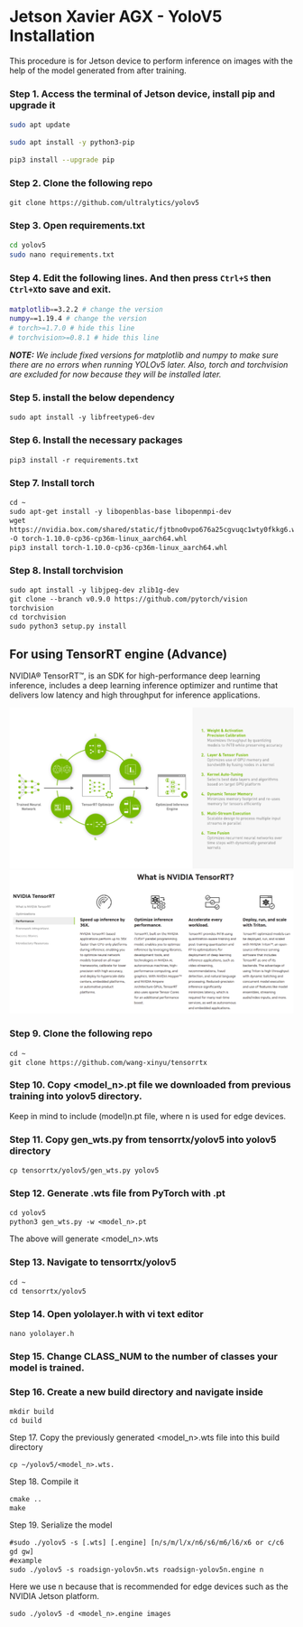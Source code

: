 # Jetson Xavier AGX - YoloV5 Installation

This procedure is for Jetson device to perform inference on images with the help of the model generated from after training.

### Step 1. Access the terminal of Jetson device, install pip and upgrade it
```bash
sudo apt update
```
```bash
sudo apt install -y python3-pip
```
```bash
pip3 install --upgrade pip
```

### Step 2. Clone the following repo
```
git clone https://github.com/ultralytics/yolov5
```

### Step 3. Open requirements.txt
```bash
cd yolov5
sudo nano requirements.txt
```

### Step 4. Edit the following lines. And then press ```Ctrl+S``` then ```Ctrl+X```to save and exit.
```bash
matplotlib==3.2.2 # change the version
numpy==1.19.4 # change the version
# torch>=1.7.0 # hide this line
# torchvision>=0.8.1 # hide this line
```
___NOTE:___ _We include fixed versions for matplotlib and numpy to make sure there are no errors when running YOLOv5 later. Also, torch and torchvision are excluded for now because they will be installed later._

### Step 5. install the below dependency
```
sudo apt install -y libfreetype6-dev
```

### Step 6. Install the necessary packages
```
pip3 install -r requirements.txt
```

### Step 7. Install torch
```
cd ~
sudo apt-get install -y libopenblas-base libopenmpi-dev
wget https://nvidia.box.com/shared/static/fjtbno0vpo676a25cgvuqc1wty0fkkg6.whl -O torch-1.10.0-cp36-cp36m-linux_aarch64.whl
pip3 install torch-1.10.0-cp36-cp36m-linux_aarch64.whl
```

### Step 8. Install torchvision
```
sudo apt install -y libjpeg-dev zlib1g-dev
git clone --branch v0.9.0 https://github.com/pytorch/vision torchvision
cd torchvision
sudo python3 setup.py install 
```
## For using TensorRT engine (Advance)

NVIDIA® TensorRT™, is an SDK for high-performance deep learning inference, includes a deep learning inference optimizer and runtime that delivers low latency and high throughput for inference applications. </br>

![1](https://github.com/syedmohiuddinzia/JetsonXavierAGX-InstallationYoloV5/blob/main/Installation/1.svg)
![2](https://github.com/syedmohiuddinzia/JetsonXavierAGX-InstallationYoloV5/blob/main/Installation/2.png)

### Step 9. Clone the following repo
```
cd ~
git clone https://github.com/wang-xinyu/tensorrtx
```
### Step 10. Copy <model_n>.pt file we downloaded from previous training into yolov5 directory.
Keep in mind to include (model)n.pt file, where n is used for edge devices.

### Step 11. Copy gen_wts.py from tensorrtx/yolov5 into yolov5 directory
```
cp tensorrtx/yolov5/gen_wts.py yolov5
```
### Step 12. Generate .wts file from PyTorch with .pt
```
cd yolov5
python3 gen_wts.py -w <model_n>.pt
```
The above will generate <model_n>.wts
### Step 13. Navigate to tensorrtx/yolov5
```
cd ~
cd tensorrtx/yolov5
```
### Step 14. Open yololayer.h with vi text editor
```
nano yololayer.h
```
### Step 15. Change CLASS_NUM to the number of classes your model is trained.

### Step 16. Create a new build directory and navigate inside
```
mkdir build 
cd build
```

Step 17. Copy the previously generated <model_n>.wts file into this build directory
```
cp ~/yolov5/<model_n>.wts.
```

Step 18. Compile it
```
cmake ..
make
```

Step 19. Serialize the model
```
#sudo ./yolov5 -s [.wts] [.engine] [n/s/m/l/x/n6/s6/m6/l6/x6 or c/c6 gd gw]
#example
sudo ./yolov5 -s roadsign-yolov5n.wts roadsign-yolov5n.engine n
```
Here we use n because that is recommended for edge devices such as the NVIDIA Jetson platform.

```
sudo ./yolov5 -d <model_n>.engine images
```
